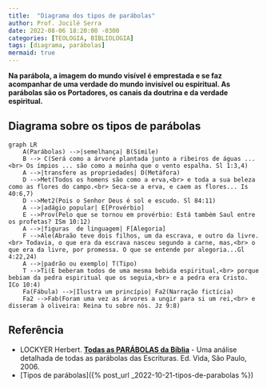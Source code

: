 ```yaml
---
title:  "Diagrama dos tipos de parábolas"
author: Prof. Jocilé Serra
date: 2022-08-06 18:20:00 -0300
categories: [TEOLOGIA, BIBLIOLOGIA]
tags: [diagrama, parábolas]
mermaid: true
---
```

**Na parábola, a imagem do mundo visível é emprestada e se faz acompanhar de uma verdade do mundo invisível ou espiritual. As parábolas são os Portadores, os canais da doutrina e da verdade espiritual.**

## Diagrama sobre os tipos de parábolas

```mermaid
graph LR
    A(Parábolas) -->|semelhança| B(Símile)
    B --> C(Será como a árvore plantada junto a ribeiros de águas ...<br> Os ímpios ... são como a moinha que o vento espalha. Sl 1:3,4)     
    A -->|transfere as propriedades| D(Metáfora)
    D -->Met(Todos os homens são como a erva,<br> e toda a sua beleza como as flores do campo.<br> Seca-se a erva, e caem as flores... Is 40:6,7)
    D -->Met2(Pois o Senhor Deus é sol e escudo. Sl 84:11)
    A -->|adágio popular| E[Provérbio]
    E -->Prov(Pelo que se tornou em provérbio: Está também Saul entre os profetas? ISm 10:12)
    A -->|figuras  de linguagem| F[Alegoria]
    F -->Ale(Abraão teve dois filhos, um da escrava, e outro da livre.<br> Todavia, o que era da escrava nasceu segundo a carne, mas,<br> o que era da livre, por promessa. O que se entende por alegoria...Gl 4:22,24)
    A -->|padrão ou exemplo| T(Tipo)
    T -->Ti(E beberam todos de uma mesma bebida espiritual,<br> porque bebiam da pedra espiritual que os seguia,<br> e a pedra era Cristo. ICo 10:4)
    Fa(Fábula) -->|Ilustra um princípio| Fa2(Narração fictícia)
    Fa2 -->Fab(Foram uma vez as árvores a ungir para si um rei,<br> e disseram à oliveira: Reina tu sobre nós. Jz 9:8)
```

## Referência

* LOCKYER Herbert. [**Todas as PARÁBOLAS da Bíblia**](https://www.slideshare.net/Dersubuuk/173811-todas-as-parbolas-da-biblia) - Uma análise detalhada de todas as parábolas das Escrituras. Ed. Vida, São Paulo, 2006.
* [Tipos de parábolas]({% post_url _2022-10-21-tipos-de-parabolas %})
